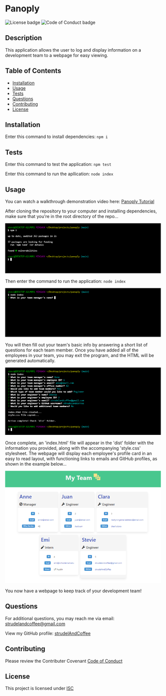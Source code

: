 # Panoply

![License badge](https://img.shields.io/badge/License-ISC-green)
![Code of Conduct badge](https://img.shields.io/badge/Contributor%20Covenant-2.1-4baaaa.svg)

## Description

This application allows the user to log and display information on a development team to a webpage for easy viewing.

## Table of Contents

* [Installation](#installation)
* [Usage](#usage)
* [Tests](#tests)
* [Questions](#questions)
* [Contributing](#contributing)
* [License](#license)

## Installation

Enter this command to install dependencies: `npm i`

## Tests

Enter this command to test the application: `npm test`

Enter this command to run the apllication: `node index`

## Usage

You can watch a walkthrough demonstration video here: [Panoply Tutorial](https://drive.google.com/file/d/1fDaWpmIblp85tBhIc_GjFasayK5Msrqt/view?usp=sharing)

After cloning the repository to your computer and installing dependencies, make sure that you're in the root directory of the repo...

![Installing dependencies in Git Bash](https://github.com/strudelAndCoffee/panoply/blob/main/assets/images/demo-screencap-1.png)

Then enter the command to run the application: `node index`

![Running initial command in Git Bash](https://github.com/strudelAndCoffee/panoply/blob/main/assets/images/demo-screencap-2.png)

You will then fill out your team's basic info by answering a short list of questions for each team member. Once you have added all of the employees in your team, you may exit the program, and the HTML will be generated automatically.

![Filling out an employee's info in Git Bash](https://github.com/strudelAndCoffee/panoply/blob/main/assets/images/demo-screencap-3.png)

Once complete, an 'index.html' file will appear in the 'dist' folder with the information you provided, along with the accompanying 'style.css' stylesheet. The webpage will display each employee's profile card in an easy to read layout, with functioning links to emails and GitHub profiles, as shown in the example below...

![The generated webpage with cards displaying your team](https://github.com/strudelAndCoffee/panoply/blob/main/assets/images/demo-screencap-4.png)

You now have a webpage to keep track of your development team!

## Questions

For additional questions, you may reach me via email: strudelandcoffee@gmail.com 

View my GitHub profile: [strudelAndCoffee](https://github.com/strudelAndCoffee)

## Contributing

Please review the Contributer Covenant [Code of Conduct](https://www.contributor-covenant.org/version/2/1/code_of_conduct/code_of_conduct.txt)

## License

This project is licensed under [ISC](https://choosealicense.com/licenses/isc)
